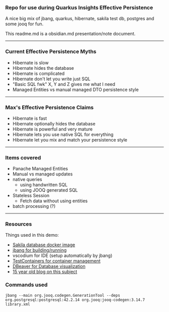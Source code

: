 ### Repo for use during Quarkus Insights Effective Persistence

A nice big mix of jbang, quarkus, hibernate, sakila test db, postgres and some jooq for fun.

This readme.md is a obsidian.md presentation/note document.

---

### Current Effective Persistence Myths

- Hibernate is slow 
- Hibernate hides the database
- Hibernate is complicated
- Hibernate don't let you write just SQL
- "Basic SQL fwk" X, Y and Z gives me what I need 
- Managed Entities vs manual managed DTO persistence style

---

### Max's Effective Persistence Claims

- Hibernate is fast
- Hibernate optionally hides the database
- Hibernate is powerful and very mature
- Hibernate lets you use native SQL for everything
- Hibernate let you mix and match your persistence style

---
### Items covered 

- Panache Managed Entities
- Manual vs managed updates
- native queries
	- using handwritten SQL
	- using JOOQ generated SQL
- Stateless Session
	- Fetch data without using entities
- batch processing (?)

--- 

### Resources

Things used in this demo:

- [Sakila database docker image](https://hub.docker.com/r/frantiseks/postgres-sakila/) 
- [jbang for building/running](https://jbang.dev) 
- vscodium for IDE (setup automatically by jbang)
- [TestContainers for container management](https://testcontainers.io)
- [DBeaver for Database visualization]( https://dbeaver.io)
- [15 year old blog on this subject](https://in.relation.to/2006/03/17/hibernate-32-transformers-for-hql-and-sql/) 

### Commands used

```shell
jbang --main org.jooq.codegen.GenerationTool --deps org.postgresql:postgresql:42.2.14 org.jooq:jooq-codegen:3.14.7 library.xml
```

